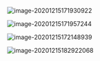 ![image-20201215171930922](/home/jian/Documents/one_piece/linux_boot/boot/image-20201215171930922.png)

![image-20201215171957244](https://i.loli.net/2021/06/01/FrwlH2KX9Likstd.png)



![image-20201215172148939](https://i.loli.net/2021/06/01/bUArKTpN4EjOB7D.png)



![image-20201215182922068](https://i.loli.net/2021/06/01/mEtFJTzQ46YeLRj.png)













